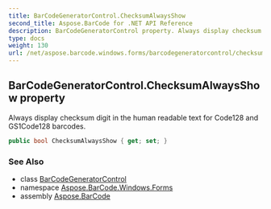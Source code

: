 ```yaml
---
title: BarCodeGeneratorControl.ChecksumAlwaysShow
second_title: Aspose.BarCode for .NET API Reference
description: BarCodeGeneratorControl property. Always display checksum digit in the human readable text for Code128 and GS1Code128 barcodes
type: docs
weight: 130
url: /net/aspose.barcode.windows.forms/barcodegeneratorcontrol/checksumalwaysshow/
---
```

## BarCodeGeneratorControl.ChecksumAlwaysShow property

Always display checksum digit in the human readable text for Code128 and GS1Code128 barcodes.

```csharp
public bool ChecksumAlwaysShow { get; set; }
```

### See Also

* class [BarCodeGeneratorControl](../)
* namespace [Aspose.BarCode.Windows.Forms](../../barcodegeneratorcontrol/)
* assembly [Aspose.BarCode](../../../)


